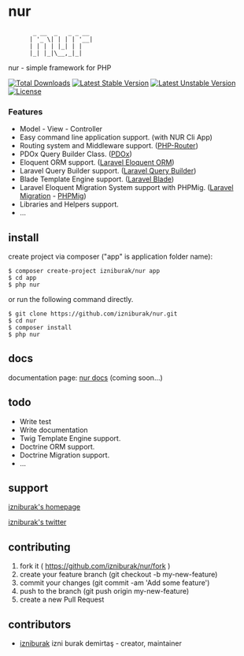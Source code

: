 # nur
```
       _ __  _   _ _ __
      | '_ \| | | | '__|
      | | | | |_| | |   
      |_| |_|\__,_|_|   
```
nur - simple framework for PHP

[![Total Downloads](https://poser.pugx.org/izniburak/nur/d/total.svg)](https://packagist.org/packages/izniburak/nur)
[![Latest Stable Version](https://poser.pugx.org/izniburak/nur/v/stable.svg)](https://packagist.org/packages/izniburak/nur)
[![Latest Unstable Version](https://poser.pugx.org/izniburak/nur/v/unstable.svg)](https://packagist.org/packages/izniburak/nur)
[![License](https://poser.pugx.org/izniburak/nur/license.svg)](https://packagist.org/packages/izniburak/nur)

### Features
- Model - View - Controller
- Easy command line application support. (with NUR Cli App)
- Routing system and Middleware support. ([PHP-Router](https://github.com/izniburak/php-router))
- PDOx Query Builder Class. ([PDOx](https://github.com/izniburak/pdox))
- Eloquent ORM support. ([Laravel Eloquent ORM](https://laravel.com/docs/5.3/eloquent))
- Laravel Query Builder support. ([Laravel Query Builder](https://laravel.com/docs/5.3/queries))
- Blade Template Engine support. ([Laravel Blade](https://laravel.com/docs/5.3/blade))
- Laravel Eloquent Migration System support with PHPMig. ([Laravel Migration](https://laravel.com/docs/5.3/migrations) - [PHPMig](https://github.com/davedevelopment/phpmig))
- Libraries and Helpers support.
- ...

## install
create project via composer ("app" is application folder name):
```
$ composer create-project izniburak/nur app
$ cd app
$ php nur
```

or run the following command directly.

```
$ git clone https://github.com/izniburak/nur.git
$ cd nur
$ composer install
$ php nur
```

## docs
documentation page: [nur docs][doc-url] (coming soon...)

## todo
- Write test
- Write documentation
- Twig Template Engine support.
- Doctrine ORM support.
- Doctrine Migration support.
- ...

## support
[izniburak's homepage][author-url]

[izniburak's twitter][twitter-url]

## contributing
1. fork it ( https://github.com/izniburak/nur/fork )
2. create your feature branch (git checkout -b my-new-feature)
3. commit your changes (git commit -am 'Add some feature')
4. push to the branch (git push origin my-new-feature)
5. create a new Pull Request

## contributors
- [izniburak](https://github.com/izniburak) izni burak demirtaş - creator, maintainer

[paypal-donate-url]: http://burakdemirtas.org
[mit-url]: http://opensource.org/licenses/MIT
[doc-url]: javascript:;
[author-url]: http://burakdemirtas.org
[twitter-url]: https://twitter.com/izniburak

